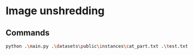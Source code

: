 # Image unshredding

## Commands
```sh
python .\main.py .\datasets\public\instances\cat_part.txt .\test.txt
```